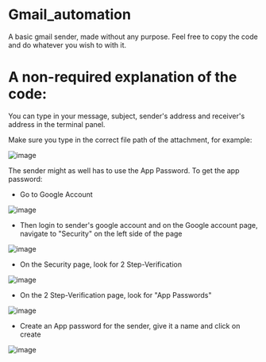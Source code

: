# Gmail_automation

A basic gmail sender, made without any purpose.
Feel free to copy the code and do whatever you wish to with it.

# A non-required explanation of the code:
You can type in your message, subject, sender's address and receiver's address in the terminal panel.

Make sure you type in the correct file path of the attachment, for example: 

![image](https://github.com/smolsuryansh/Gmail_automation/assets/144353958/2f3b9885-6a90-4e20-b2a2-cb232c8103e7)

The sender might as well has to use the App Password. To get the app password:

- Go to Google Account

![image](https://github.com/smolsuryansh/Gmail_automation/assets/144353958/5fe3b5ca-0d29-4263-82c1-3b3f4f291f74)

- Then login to sender's google account and on the Google account page, navigate to "Security" on the left side of the page

![image](https://github.com/smolsuryansh/Gmail_automation/assets/144353958/3359ba83-4825-48a7-87de-2e07215a15d9)

- On the Security page, look for 2 Step-Verification

![image](https://github.com/smolsuryansh/Gmail_automation/assets/144353958/dd1a316f-6c02-4f67-baaf-e97563652002)

- On the 2 Step-Verification page, look for "App Passwords"

![image](https://github.com/smolsuryansh/Gmail_automation/assets/144353958/666cf21b-cc3d-441a-b7cd-b405085d37c1)

- Create an App password for the sender, give it a name and click on create

![image](https://github.com/smolsuryansh/Gmail_automation/assets/144353958/d7c69335-90cb-4d5d-bc0d-a3ea5f417233)

